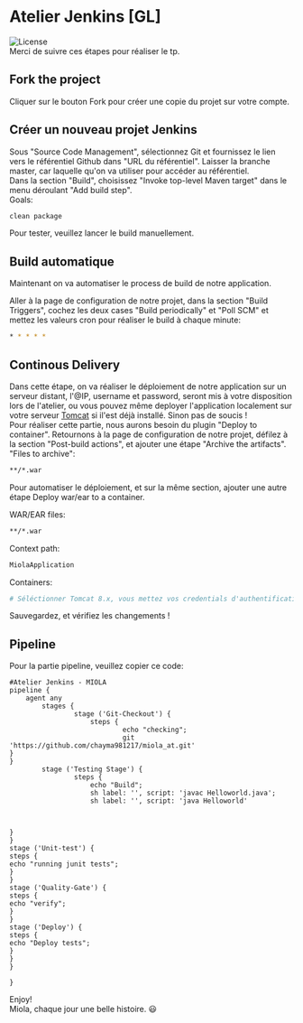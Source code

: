 # Atelier Jenkins [GL] 
![License](https://img.shields.io/badge/jenkins-miola-green)  
Merci de suivre ces étapes pour réaliser le tp.
## Fork the project

Cliquer sur le bouton Fork pour créer une copie du projet sur votre compte.


## Créer un nouveau projet Jenkins

Sous "Source Code Management", sélectionnez Git et fournissez le lien vers le référentiel Github dans "URL du référentiel". Laisser la branche master, car laquelle qu'on va utiliser pour accéder au référentiel.  
Dans la section "Build", choisissez "Invoke top-level Maven target" dans le menu déroulant "Add build step".  
Goals: 
```bash
clean package
```
Pour tester, veuillez lancer le build manuellement.


## Build automatique
Maintenant on va automatiser le process de build de notre application. 

Aller à la page de configuration de notre projet, dans la section "Build Triggers", cochez les deux cases "Build periodically" et "Poll SCM" et mettez les valeurs cron pour réaliser le build à chaque minute:
```bash
* * * * *
``` 

## Continous Delivery
Dans cette étape, on va réaliser le déploiement de notre application sur un serveur distant, l'@IP, username et password, seront mis à votre disposition lors de l'atelier, ou vous pouvez même deployer l'application localement sur votre serveur [Tomcat](tomcat.apache.org) si il'est déjà installé. Sinon pas de soucis !  
Pour réaliser cette partie, nous aurons besoin du plugin "Deploy to container". Retournons à la page de configuration de notre projet, défilez à la section "Post-build actions", et ajouter une étape "Archive the artifacts". "Files to archive":

```bash
**/*.war
```
Pour automatiser le déploiement, et sur la même section, ajouter une autre étape Deploy war/ear to a container.  

WAR/EAR files:
```bash
**/*.war
```  

Context path:  
```bash
MiolaApplication
```  

Containers:
```bash
# Séléctionner Tomcat 8.x, vous mettez vos credentials d'authentification, sinon on vous donnez ceux de notre serveur.
```  

Sauvegardez, et vérifiez les changements !
## Pipeline
Pour la partie pipeline, veuillez copier ce code:
```pipeline
#Atelier Jenkins - MIOLA
pipeline {
    agent any
        stages {
                stage ('Git-Checkout') {
                    steps {
                            echo "checking";
                            git 'https://github.com/chayma981217/miola_at.git'
}
}
        stage ('Testing Stage') {
                steps {
                    echo "Build";
                    sh label: '', script: 'javac Helloworld.java';
                    sh label: '', script: 'java Helloworld'
                                       
          

}
}
stage ('Unit-test') {
steps {
echo "running junit tests";
}
}
stage ('Quality-Gate') {
steps {
echo "verify";
}
}
stage ('Deploy') {
steps {
echo "Deploy tests";
}
}
}
  
}
```

Enjoy!  
Miola, chaque jour une belle histoire. :smiley:
